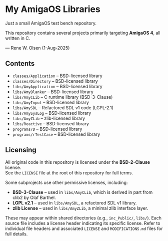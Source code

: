 # My AmigaOS Libraries

Just a small AmigaOS test bench repository.

This repository contains several projects primarily targeting **AmigaOS 4**, all written in C.

— Rene W. Olsen (1-Aug-2025)

## Contents

- `classes/Application` – BSD-licensed library
- `classes/Directory` – BSD-licensed library
- `libs/AmyApplication` – BSD-licensed library
- `libs/AmyBlanker` – BSD-licensed library
- `libs/AmyCLib` – C runtime library (BSD-3-Clause)
- `libs/AmyInput` – BSD-licensed library
- `libs/AmySDL` – Refactored SDL v1 code (LGPL-2.1)
- `libs/AmySysLog` – BSD-licensed library
- `libs/AmyZLib` – zlib-licensed library
- `libs/Reactive` – BSD-licensed library
- `programs/D` – BSD-licensed library
- `programs/rTestCase` – BSD-licensed library

## Licensing

All original code in this repository is licensed under the **BSD-2-Clause** license.  
See the `LICENSE` file at the root of this repository for full terms.

Some subprojects use other permissive licenses, including:

- **BSD-3-Clause** – used in `libs/AmyCLib`, which is derived in part from clib2 by Olaf Barthel.
- **LGPL v2.1** – used in `libs/AmySDL`, a refactored SDL v1 library.
- **zlib License** – used in `libs/AmyZLib`, a minimal zlib interface layer.

These may appear within shared directories (e.g., `inc_Public/`, `libs/`).
Each source file includes a license header indicating its specific license.
Refer to individual file headers and associated `LICENSE` and `MODIFICATIONS.md` files for full details.
